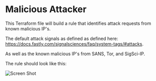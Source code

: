 # Malicious Attacker

This Terraform file will build a rule that identifies attack requests from known malicious IP's.

The default attack signals as defined as defined here: https://docs.fastly.com/signalsciences/faq/system-tags/#attacks.

As well as the known malicious IP's from SANS, Tor, and SigSci-IP.

The rule should look like this:

![Screen Shot](https://user-images.githubusercontent.com/45185884/182690226-6d2ce569-f6c3-4483-8e8a-6fbb1a31a842.png)
